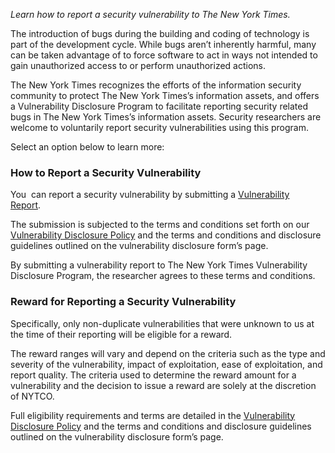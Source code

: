 _Learn how to report a security vulnerability to The New York Times._ 

The introduction of bugs during the building and coding of technology is part of the development cycle. While bugs aren’t inherently harmful, many can be taken advantage of to force software to act in ways not intended to gain unauthorized access to or perform unauthorized actions.

The New York Times recognizes the efforts of the information security community to protect The New York Times’s information assets, and offers a Vulnerability Disclosure Program to facilitate reporting security related bugs in The New York Times’s information assets. Security researchers are welcome to voluntarily report security vulnerabilities using this program.

Select an option below to learn more: 

### How to Report a Security Vulnerability

You  can report a security vulnerability by submitting a [Vulnerability Report](https://nytimes.responsibledisclosure.com/).  

The submission is subjected to the terms and conditions set forth on our [Vulnerability Disclosure Policy](https://nytimes.responsibledisclosure.com/hc/en-us) and the terms and conditions and disclosure guidelines outlined on the vulnerability disclosure form’s page. 

By submitting a vulnerability report to The New York Times Vulnerability Disclosure Program, the researcher agrees to these terms and conditions.

### Reward for Reporting a Security Vulnerability

Specifically, only non-duplicate vulnerabilities that were unknown to us at the time of their reporting will be eligible for a reward. 

The reward ranges will vary and depend on the criteria such as the type and severity of the vulnerability, impact of exploitation, ease of exploitation, and report quality. The criteria used to determine the reward amount for a vulnerability and the decision to issue a reward are solely at the discretion of NYTCO. 

Full eligibility requirements and terms are detailed in the [Vulnerability Disclosure Policy](https://nytimes.responsibledisclosure.com/hc/en-us) and the terms and conditions and disclosure guidelines outlined on the vulnerability disclosure form’s page.